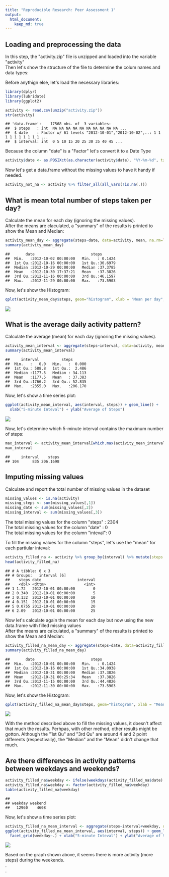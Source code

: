 ```yaml
---
title: "Reproducible Research: Peer Assessment 1"
output: 
  html_document:
    keep_md: true
---
```



## Loading and preprocessing the data

In this step, the "activity.zip" file is unzipped and loaded into the variable "activity"  
Then let's show the structure of the file to determine the colum names and data types:

Before anythign else, let's load the necessary libraries:

```r
library(dplyr)
library(lubridate)
library(ggplot2)
```


```r
activity <- read.csv(unzip("activity.zip"))
str(activity)
```

```
## 'data.frame':	17568 obs. of  3 variables:
##  $ steps   : int  NA NA NA NA NA NA NA NA NA NA ...
##  $ date    : Factor w/ 61 levels "2012-10-01","2012-10-02",..: 1 1 1 1 1 1 1 1 1 1 ...
##  $ interval: int  0 5 10 15 20 25 30 35 40 45 ...
```

Because the column "date" is a "Factor" let's convert it to a Date Type

```r
activity$date <- as.POSIXct(as.character(activity$date), "%Y-%m-%d", tz = Sys.timezone())
```

Now let's get a data.frame without the missing values to have it handy if needed.

```r
activity_not_na <- activity %>% filter_all(all_vars(!is.na(.))) 
```
  
    
## What is mean total number of steps taken per day?
  
Calculate the mean for each day (ignoring the missing values).  
After the means are claculated, a "summary" of the results is printed to show the Mean and Median:

```r
activity_mean_day <- aggregate(steps~date, data=activity, mean, na.rm=TRUE)
summary(activity_mean_day)
```

```
##       date                         steps        
##  Min.   :2012-10-02 00:00:00   Min.   : 0.1424  
##  1st Qu.:2012-10-16 00:00:00   1st Qu.:30.6979  
##  Median :2012-10-29 00:00:00   Median :37.3785  
##  Mean   :2012-10-30 17:37:21   Mean   :37.3826  
##  3rd Qu.:2012-11-16 00:00:00   3rd Qu.:46.1597  
##  Max.   :2012-11-29 00:00:00   Max.   :73.5903
```

Now, let's show the Histogram:

```r
qplot(activity_mean_day$steps, geom="histogram", xlab = "Mean per day", bins=30, ylab = "Freq (days)") 
```

![](PA1_template_files/figure-html/The_Histogram-1.png)<!-- -->
  
  
## What is the average daily activity pattern?
Calculate the average (mean) for each day (ignoring the missing values).  

```r
activity_mean_interval <- aggregate(steps~interval, data=activity, mean, na.rm=TRUE)
summary(activity_mean_interval)
```

```
##     interval          steps        
##  Min.   :   0.0   Min.   :  0.000  
##  1st Qu.: 588.8   1st Qu.:  2.486  
##  Median :1177.5   Median : 34.113  
##  Mean   :1177.5   Mean   : 37.383  
##  3rd Qu.:1766.2   3rd Qu.: 52.835  
##  Max.   :2355.0   Max.   :206.170
```
Now, let's show a time series plot:

```r
ggplot(activity_mean_interval, aes(interval, steps)) + geom_line() +
  xlab("5-minute Inteval") + ylab("Average of Steps") 
```

![](PA1_template_files/figure-html/The_time_series-1.png)<!-- -->
  
Now, let's determine which 5-minute interval contains the maximum number of steps:    

```r
max_interval <- activity_mean_interval[which.max(activity_mean_interval$steps),]
max_interval
```

```
##     interval    steps
## 104      835 206.1698
```
      
## Imputing missing values
Calculate and report the total number of missing values in the dataset

```r
missing_values <- is.na(activity)
missing_steps <- sum(missing_values[,1])
missing_date <- sum(missing_values[,2])
missing_interval <- sum(missing_values[,3])
```
The total missing values for the column "steps"  : 2304   
The total missing values for the column "date"   : 0   
The total missing values for the column "inteval": 0   
  
To fill the missing values for the column "steps", let's use the "mean" for each partiular inteval:

```r
activity_filled_na <- activity %>% group_by(interval) %>% mutate(steps = ifelse(is.na(steps), mean(steps, na.rm = TRUE), steps))
head(activity_filled_na)
```

```
## # A tibble: 6 x 3
## # Groups:   interval [6]
##    steps date                interval
##    <dbl> <dttm>                 <int>
## 1 1.72   2012-10-01 00:00:00        0
## 2 0.340  2012-10-01 00:00:00        5
## 3 0.132  2012-10-01 00:00:00       10
## 4 0.151  2012-10-01 00:00:00       15
## 5 0.0755 2012-10-01 00:00:00       20
## 6 2.09   2012-10-01 00:00:00       25
```

Now let's calculate again the mean for each day but now using the new data.frame with filled missing values  
After the means are calculated, a "summary" of the results is printed to show the Mean and Median:

```r
activity_filled_na_mean_day <- aggregate(steps~date, data=activity_filled_na, mean, na.rm=TRUE)
summary(activity_filled_na_mean_day)
```

```
##       date                         steps        
##  Min.   :2012-10-01 00:00:00   Min.   : 0.1424  
##  1st Qu.:2012-10-16 00:00:00   1st Qu.:34.0938  
##  Median :2012-10-31 00:00:00   Median :37.3826  
##  Mean   :2012-10-31 00:25:34   Mean   :37.3826  
##  3rd Qu.:2012-11-15 00:00:00   3rd Qu.:44.4826  
##  Max.   :2012-11-30 00:00:00   Max.   :73.5903
```

Now, let's show the Histogram:

```r
qplot(activity_filled_na_mean_day$steps, geom="histogram", xlab = "Mean per day", bins=30, ylab = "Freq (days)", main="Histogram with filled missing values") 
```

![](PA1_template_files/figure-html/unnamed-chunk-5-1.png)<!-- -->
    
    
With the method described above to fill the missing values, it doesn't affect that much the results. Perhpas, with other method, other results might be gotton. 
Although the "1st Qu" and "3rd Qu" are around 4 and 2 point differents (respectivally), the "Median" and the "Mean" didn't change that much.  
   
      
## Are there differences in activity patterns between weekdays and weekends?



```r
activity_filled_na$weekday <- ifelse(weekdays(activity_filled_na$date) %in% c("Saturday", "Sunday"), "weekend", "weekday")
activity_filled_na$weekday <- factor(activity_filled_na$weekday)
table(activity_filled_na$weekday)
```

```
## 
## weekday weekend 
##   12960    4608
```
  
Now, let's show a time series plot:

```r
activity_filled_na_mean_interval <- aggregate(steps~interval+weekday, data=activity_filled_na, mean, na.rm=TRUE)
ggplot(activity_filled_na_mean_interval, aes(interval, steps)) + geom_line() +
  facet_grid(weekday~.) + xlab("5-minute Inteval") + ylab("Average of Steps") 
```

![](PA1_template_files/figure-html/unnamed-chunk-7-1.png)<!-- -->
  
Based on the graph shown above, it seems there is more activity (more steps) during the weekends.  
.  
.  
